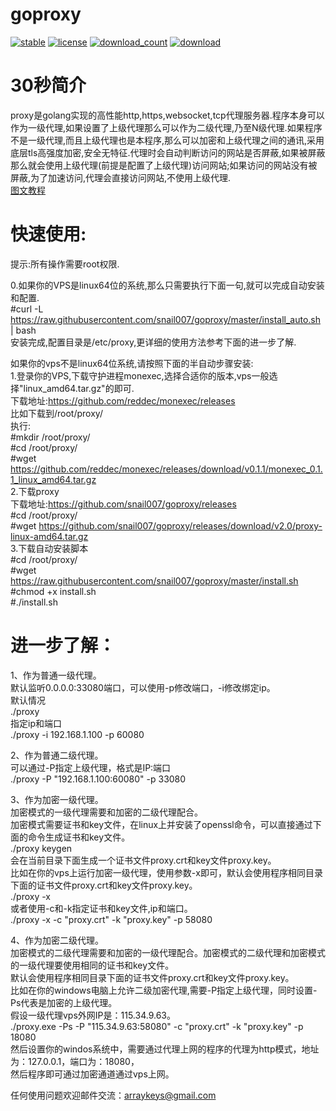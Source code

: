 # goproxy
[![stable](https://img.shields.io/badge/stable-stable-green.svg)](https://github.com/snail007/goproxy/)
[![license](https://img.shields.io/github/license/snail007/goproxy.svg?style=plastic)]()
[![download_count](https://img.shields.io/github/downloads/snail007/goproxy/total.svg?style=plastic)](https://github.com/snail007/goproxy/releases)
[![download](https://img.shields.io/github/release/snail007/goproxy.svg?style=plastic)](https://github.com/snail007/goproxy/releases)

# 30秒简介
proxy是golang实现的高性能http,https,websocket,tcp代理服务器.程序本身可以作为一级代理,如果设置了上级代理那么可以作为二级代理,乃至N级代理.如果程序不是一级代理,而且上级代理也是本程序,那么可以加密和上级代理之间的通讯,采用底层tls高强度加密,安全无特征.代理时会自动判断访问的网站是否屏蔽,如果被屏蔽那么就会使用上级代理(前提是配置了上级代理)访问网站;如果访问的网站没有被屏蔽,为了加速访问,代理会直接访问网站,不使用上级代理.  
[图文教程](docs/faststart.md)
# 快速使用:  
提示:所有操作需要root权限.  

0.如果你的VPS是linux64位的系统,那么只需要执行下面一句,就可以完成自动安装和配置.  
#curl -L https://raw.githubusercontent.com/snail007/goproxy/master/install_auto.sh | bash  
安装完成,配置目录是/etc/proxy,更详细的使用方法参考下面的进一步了解.  

如果你的vps不是linux64位系统,请按照下面的半自动步骤安装:  
1.登录你的VPS,下载守护进程monexec,选择合适你的版本,vps一般选择"linux_amd64.tar.gz"的即可.     
下载地址:https://github.com/reddec/monexec/releases   
比如下载到/root/proxy/  
执行:  
#mkdir /root/proxy/  
#cd /root/proxy/  
#wget https://github.com/reddec/monexec/releases/download/v0.1.1/monexec_0.1.1_linux_amd64.tar.gz   
2.下载proxy  
下载地址:https://github.com/snail007/goproxy/releases   
#cd /root/proxy/  
#wget https://github.com/snail007/goproxy/releases/download/v2.0/proxy-linux-amd64.tar.gz    
3.下载自动安装脚本   
#cd /root/proxy/   
#wget https://raw.githubusercontent.com/snail007/goproxy/master/install.sh
#chmod +x install.sh   
#./install.sh   

# 进一步了解：  
1、作为普通一级代理。  
默认监听0.0.0.0:33080端口，可以使用-p修改端口，-i修改绑定ip。  
默认情况  
./proxy  
指定ip和端口  
./proxy  -i 192.168.1.100 -p 60080  

2、作为普通二级代理。  
可以通过-P指定上级代理，格式是IP:端口  
./proxy -P "192.168.1.100:60080" -p 33080   

3、作为加密一级代理。  
加密模式的一级代理需要和加密的二级代理配合。  
加密模式需要证书和key文件，在linux上并安装了openssl命令，可以直接通过下面的命令生成证书和key文件。  
./proxy keygen  
会在当前目录下面生成一个证书文件proxy.crt和key文件proxy.key。  
比如在你的vps上运行加密一级代理，使用参数-x即可，默认会使用程序相同目录下面的证书文件proxy.crt和key文件proxy.key。  
./proxy -x   
或者使用-c和-k指定证书和key文件,ip和端口。   
./proxy -x -c "proxy.crt" -k "proxy.key" -p 58080   

4、作为加密二级代理。  
加密模式的二级代理需要和加密的一级代理配合。加密模式的二级代理和加密模式的一级代理要使用相同的证书和key文件。  
默认会使用程序相同目录下面的证书文件proxy.crt和key文件proxy.key。    
比如在你的windows电脑上允许二级加密代理,需要-P指定上级代理，同时设置-Ps代表是加密的上级代理。   
假设一级代理vps外网IP是：115.34.9.63。    
./proxy.exe -Ps -P "115.34.9.63:58080" -c "proxy.crt" -k "proxy.key"  -p 18080     
然后设置你的windos系统中，需要通过代理上网的程序的代理为http模式，地址为：127.0.0.1，端口为：18080，    
然后程序即可通过加密通道通过vps上网。   

任何使用问题欢迎邮件交流：arraykeys@gmail.com   
